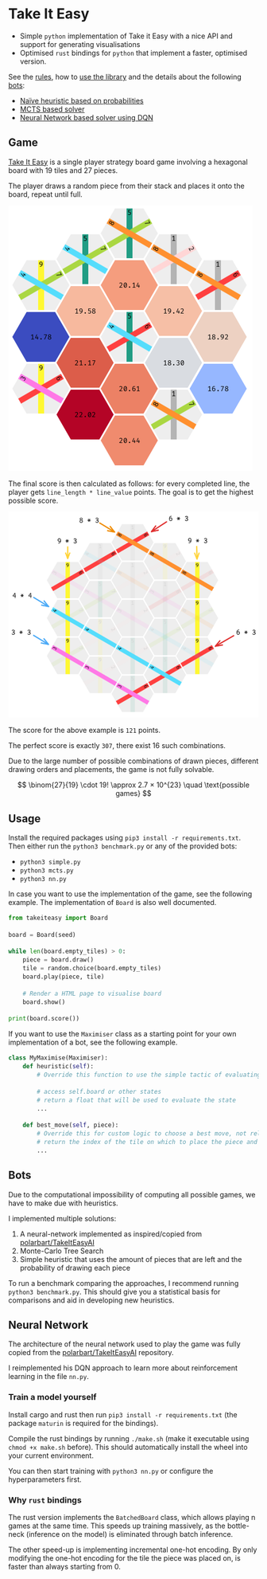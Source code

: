 # Take It Easy

 - Simple `python` implementation of Take it Easy with a nice API and support for generating visualisations
 - Optimised `rust` bindings for `python` that implement a faster, optimised version.

See the [rules](#game), how to [use the library](#usage) and the details about the following [bots](#bots):
 - [Naïve heuristic based on probabilities](#bots)
 - [MCTS based solver](#bots)
 - [Neural Network based solver using DQN](#neural-network)

## Game

[Take It Easy](https://en.wikipedia.org/wiki/Take_It_Easy_(game)) is a single player strategy board game involving a hexagonal board with 19 tiles and 27 pieces.

The player draws a random piece from their stack and places it onto the board, repeat until full.

![Half-filled Take It Easy grid.](.github/header.png)

The final score is then calculated as follows: for every completed line, the player gets `line_length * line_value` points. The goal is to get the highest possible score.

![Score being calculated](.github/scoring.png)

The score for the above example is `121` points.

The perfect score is exactly `307`, there exist 16 such combinations.

Due to the large number of possible combinations of drawn pieces, different drawing orders and placements, the game is not fully solvable.

$$ \binom{27}{19} \cdot 19! \approx 2.7 × 10^{23} \quad \text{possible games} $$

## Usage

Install the required packages using `pip3 install -r requirements.txt`. Then either run the `python3 benchmark.py` or any of the provided bots:
 - `python3 simple.py`
 - `python3 mcts.py`
 - `python3 nn.py`

In case you want to use the implementation of the game, see the following example. The implementation of `Board` is also well documented.

```python
from takeiteasy import Board

board = Board(seed)

while len(board.empty_tiles) > 0:
	piece = board.draw()
	tile = random.choice(board.empty_tiles)
	board.play(piece, tile)

	# Render a HTML page to visualise board
	board.show()

print(board.score())
```

If you want to use the `Maximiser` class as a starting point for your own implementation of a bot, see the following example.

```python
class MyMaximise(Maximiser):
	def heuristic(self):
		# Override this function to use the simple tactic of evaluating all possible board states for the current tile.

		# access self.board or other states
		# return a float that will be used to evaluate the state
		...

	def best_move(self, piece):
		# Override this for custom logic to choose a best move, not relying on the evaluation of all possible next states
		# return the index of the tile on which to place the piece and a dict with expectation values for all tiles (debug / visualisation aid)
		...
```

## Bots

Due to the computational impossibility of computing all possible games, we have to make due with heuristics.

I implemented multiple solutions:
 1. A neural-network implemented as inspired/copied from [polarbart/TakeItEasyAI](https://github.com/polarbart/TakeItEasyAI)
 2. Monte-Carlo Tree Search
 3. Simple heuristic that uses the amount of pieces that are left and the probability of drawing each piece

To run a benchmark comparing the approaches, I recommend running `python3 benchmark.py`. This should give you a statistical basis for comparisons and aid in developing new heuristics.

## Neural Network

The architecture of the neural network used to play the game was fully copied from the [polarbart/TakeItEasyAI](https://github.com/polarbart/TakeItEasyAI) repository.

I reimplemented his DQN approach to learn more about reinforcement learning in the file `nn.py`.

### Train a model yourself

Install cargo and rust then run `pip3 install -r requirements.txt` (the package `maturin` is required for the bindings).

Compile the rust bindings by running `./make.sh` (make it executable using `chmod +x make.sh` before). This should automatically install the wheel into your current environment.

You can then start training with `python3 nn.py` or configure the hyperparameters first.

### Why `rust` bindings

The rust version implements the `BatchedBoard` class, which allows playing n games at the same time. This speeds up training massively, as the bottle-neck (inference on the model) is eliminated through batch inference.

The other speed-up is implementing incremental one-hot encoding. By only modifying the one-hot encoding for the tile the piece was placed on, is faster than always starting from 0.